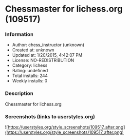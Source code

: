 # Chessmaster for lichess.org (109517)

### Information
- Author: chess_instructor (unknown)
- Created at: unknown
- Updated at: 1/20/2015, 4:42:07 PM
- License: NO-REDISTRIBUTION
- Category: lichess
- Rating: undefined
- Total installs: 244
- Weekly installs: 0


### Description
Chessmaster for lichess.org


### Screenshots (links to userstyles.org)
![https://userstyles.org/style_screenshots/109517_after.png](https://userstyles.org/style_screenshots/109517_after.png)


